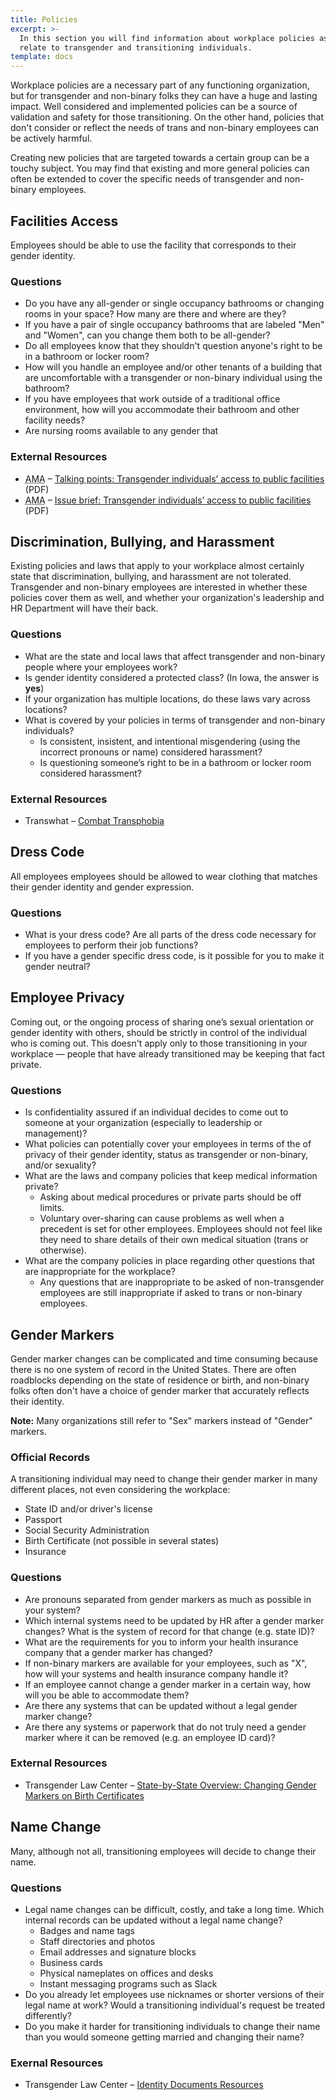```yaml
---
title: Policies
excerpt: >-
  In this section you will find information about workplace policies as they
  relate to transgender and transitioning individuals.
template: docs
---
```


Workplace policies are a necessary part of any functioning organization, but for
transgender and non-binary folks they can have a huge and lasting
impact. Well considered and implemented policies can be a source of validation
and safety for those transitioning. On the other hand, policies that don't
consider or reflect the needs of trans and non-binary employees can be actively harmful.

Creating new policies that are targeted towards a certain group can
be a touchy subject. You may find that existing and more general policies can often be
extended to cover the specific needs of transgender and non-binary employees.

## Facilities Access

Employees should be able to use the facility that corresponds to their gender
identity.

### Questions

- Do you have any all-gender or single occupancy bathrooms or changing rooms in your space? How many are there and where are they?
- If you have a pair of single occupancy bathrooms that are labeled "Men" and "Women", can you change them both to be all-gender?
- Do all employees know that they shouldn't question anyone's right to be in a bathroom or locker room?
- How will you handle an employee and/or other tenants of a building that are uncomfortable with a transgender or non-binary individual using the bathroom?
- If you have employees that work outside of a traditional office environment, how will you accommodate their bathroom and other facility needs?
- Are nursing rooms available to any gender that

### External Resources

- <acronym title="American Medical Association">AMA</acronym> &ndash; [Talking points: Transgender individuals’ access to public facilities](https://www.ama-assn.org/media/43446/download) (PDF)
- <acronym title="American Medical Association">AMA</acronym> &ndash; [Issue brief: Transgender individuals’ access to public facilities](https://www.ama-assn.org/media/43431/download) (PDF)

## Discrimination, Bullying, and Harassment

Existing policies and laws that apply to your workplace almost certainly state
that discrimination, bullying, and harassment are not tolerated. Transgender and non-binary employees
are interested in whether these policies cover them as well, and whether your organization's
leadership and HR Department will have their back.

### Questions

- What are the state and local laws that affect transgender and non-binary people where your employees work?
- Is gender identity considered a protected class? (In Iowa, the answer is **yes**)
- If your organization has multiple locations, do these laws vary across locations?
- What is covered by your policies in terms of transgender and non-binary individuals?
  - Is consistent, insistent, and intentional misgendering (using the incorrect pronouns or name) considered harassment?
  - Is questioning someone’s right to be in a bathroom or locker room considered harassment?

### External Resources

- Transwhat &ndash; [Combat Transphobia](http://transwhat.org/transphobia/)

## Dress Code

All employees employees should be allowed to wear clothing that matches their gender identity and gender expression.

### Questions

- What is your dress code? Are all parts of the dress code necessary for employees to perform their job functions?
- If you have a gender specific dress code, is it possible for you to make it gender neutral?

## Employee Privacy

Coming out, or the ongoing process of sharing one’s sexual orientation or gender identity with others, should be strictly
in control of the individual who is coming out. This doesn't apply only to those transitioning in your workplace &mdash;
people that have already transitioned may be keeping that fact private.

### Questions

- Is confidentiality assured if an individual decides to come out to someone at your organization (especially to leadership or management)?
- What policies can potentially cover your employees in terms of the of privacy of their gender identity, status as transgender or non-binary, and/or sexuality?
- What are the laws and company policies that keep medical information private?
  - Asking about medical procedures or private parts should be off limits.
  - Voluntary over-sharing can cause problems as well when a precedent is set for other employees. Employees should not feel like they need to share details of their own medical situation (trans or otherwise).
- What are the company policies in place regarding other questions that are inappropriate for the workplace?
  - Any questions that are inappropriate to be asked of non-transgender employees are still inappropriate if asked to trans or non-binary employees.

## Gender Markers

Gender marker changes can be complicated and time consuming because there is no one
system of record in the United States. There are often roadblocks depending on the state
of residence or birth, and non-binary folks often don't have a choice of gender marker
that accurately reflects their identity.

<div class="note">
  <strong>Note:</strong>
  Many organizations still refer to "Sex" markers instead of "Gender" markers.
</div>

### Official Records

A transitioning individual may need to change their gender marker in many different places, not even considering the
workplace:

- State ID and/or driver's license
- Passport
- Social Security Administration
- Birth Certificate (not possible in several states)
- Insurance

### Questions

- Are pronouns separated from gender markers as much as possible in your system?
- Which internal systems need to be updated by HR after a gender marker changes? What is the system of record for that change (e.g. state ID)?
- What are the requirements for you to inform your health insurance company that a gender marker has changed?
- If non-binary markers are available for your employees, such as "X", how will your systems and health insurance company handle it?
- If an employee cannot change a gender marker in a certain way, how will you be able to accommodate them?
- Are there any systems that can be updated without a legal gender marker change?
- Are there any systems or paperwork that do not truly need a gender marker where it can be removed (e.g. an employee ID card)?

### External Resources

- Transgender Law Center &ndash; [State-by-State Overview: Changing Gender Markers on Birth Certificates](https://transgenderlawcenter.org/resources/id/state-by-state-overview-changing-gender-markers-on-birth-certificates)

## Name Change

Many, although not all, transitioning employees will decide to change their name.

### Questions

- Legal name changes can be difficult, costly, and take a long time. Which internal records can be updated without a legal name change?
  - Badges and name tags
  - Staff directories and photos
  - Email addresses and signature blocks
  - Business cards
  - Physical nameplates on offices and desks
  - Instant messaging programs such as Slack
- Do you already let employees use nicknames or shorter versions of their legal name at work? Would a transitioning individual's request be treated differently?
- Do you make it harder for transitioning individuals to change their name than you would someone getting married and changing their name?

### Exernal Resources

- Transgender Law Center &ndash; [Identity Documents Resources](https://transgenderlawcenter.org/resources/id)
